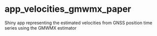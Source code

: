 # app_velocities_gmwmx_paper
Shiny app representing the estimated velocities from GNSS position time series using the GMWMX estimator 
